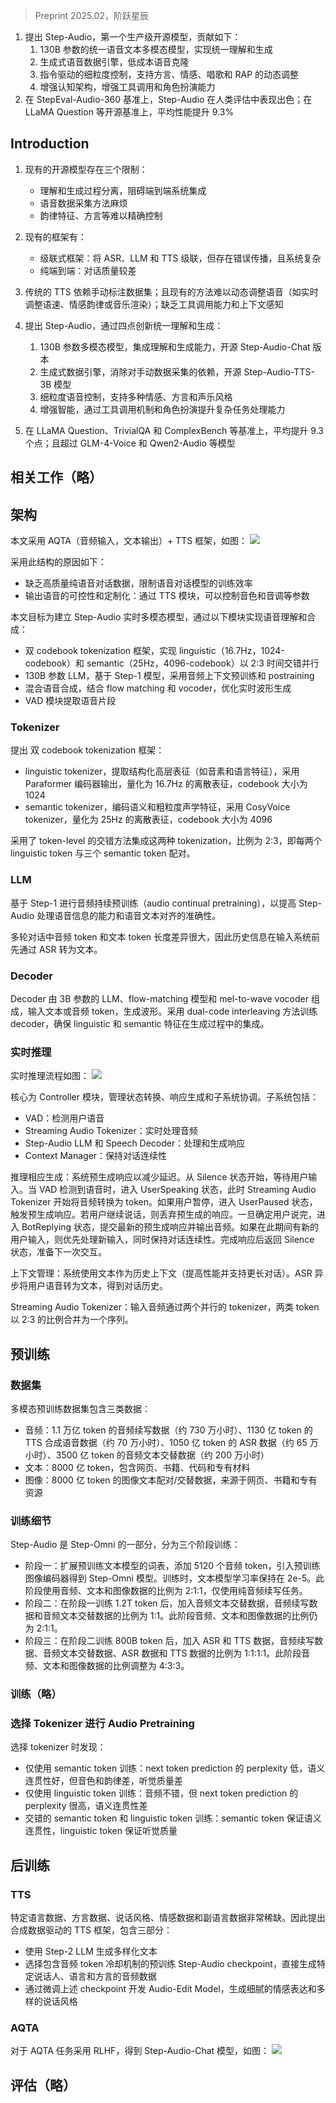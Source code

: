 > Preprint 2025.02，阶跃星辰

1. 提出 Step-Audio，第一个生产级开源模型，贡献如下：
    1. 130B 参数的统一语音文本多模态模型，实现统一理解和生成
    2. 生成式语音数据引擎，低成本语音克隆
    3. 指令驱动的细粒度控制，支持方言、情感、唱歌和 RAP 的动态调整
    4. 增强认知架构，增强工具调用和角色扮演能力
2. 在 StepEval-Audio-360 基准上，Step-Audio 在人类评估中表现出色；在 LLaMA Question 等开源基准上，平均性能提升 9.3\%

## Introduction

1. 现有的开源模型存在三个限制：
    + 理解和生成过程分离，阻碍端到端系统集成
    + 语音数据采集方法麻烦
    + 韵律特征、方言等难以精确控制
2. 现有的框架有：
    + 级联式框架：将 ASR、LLM 和 TTS 级联，但存在错误传播，且系统复杂
    + 纯端到端：对话质量较差
3. 传统的 TTS 依赖手动标注数据集；且现有的方法难以动态调整语音（如实时调整语速、情感韵律或音乐渲染）；缺乏工具调用能力和上下文感知
4. 提出 Step-Audio，通过四点创新统一理解和生成：

    1. 130B 参数多模态模型，集成理解和生成能力，开源 Step-Audio-Chat 版本
    2. 生成式数据引擎，消除对手动数据采集的依赖，开源 Step-Audio-TTS-3B 模型
    3. 细粒度语音控制，支持多种情感、方言和声乐风格
    4. 增强智能，通过工具调用机制和角色扮演提升复杂任务处理能力
5. 在 LLaMA Question、TrivialQA 和 ComplexBench 等基准上，平均提升 9.3 个点；且超过 GLM-4-Voice 和 Qwen2-Audio 等模型

## 相关工作（略）

## 架构

本文采用 AQTA（音频输入，文本输出）+ TTS 框架，如图：
![](image/Pasted%20image%2020250810152148.png)

采用此结构的原因如下：
+ 缺乏高质量纯语音对话数据，限制语音对话模型的训练效率
+ 输出语音的可控性和定制化：通过 TTS 模块，可以控制音色和音调等参数

本文目标为建立 Step-Audio 实时多模态模型，通过以下模块实现语音理解和合成：
+ 双 codebook tokenization 框架，实现 linguistic（16.7Hz，1024-codebook）和 semantic（25Hz，4096-codebook）以 2:3 时间交错并行
+ 130B 参数 LLM，基于 Step-1 模型，采用音频上下文预训练和 postraining 
+ 混合语音合成，结合 flow matching 和 vocoder，优化实时波形生成
+ VAD 模块提取语音片段

### Tokenizer

提出 双 codebook tokenization 框架：
+ linguistic tokenizer，提取结构化高层表征（如音素和语言特征），采用 Paraformer 编码器输出，量化为 16.7Hz 的离散表征，codebook 大小为 1024
+ semantic tokenizer，编码语义和粗粒度声学特征，采用 CosyVoice tokenizer，量化为 25Hz 的离散表征，codebook 大小为 4096

采用了 token-level 的交错方法集成这两种 tokenization，比例为 2:3，即每两个 linguistic token 与三个 semantic token 配对。

### LLM

基于 Step-1 进行音频持续预训练（audio continual pretraining），以提高 Step-Audio 处理语音信息的能力和语音文本对齐的准确性。

多轮对话中音频 token 和文本 token 长度差异很大，因此历史信息在输入系统前先通过 ASR 转为文本。

### Decoder

Decoder 由 3B 参数的 LLM、flow-matching 模型和 mel-to-wave vocoder 组成，输入文本或音频 token，生成波形。采用 dual-code interleaving 方法训练 decoder，确保 linguistic 和 semantic 特征在生成过程中的集成。

### 实时推理

实时推理流程如图：
![](image/Pasted%20image%2020250810160419.png)

核心为 Controller 模块，管理状态转换、响应生成和子系统协调。子系统包括：
+ VAD：检测用户语音
+ Streaming Audio Tokenizer：实时处理音频
+ Step-Audio LLM 和 Speech Decoder：处理和生成响应
+ Context Manager：保持对话连续性

推理相应生成：系统预生成响应以减少延迟。从 Silence 状态开始，等待用户输入。当 VAD 检测到语音时，进入 UserSpeaking 状态，此时 Streaming Audio Tokenizer 开始将音频转换为 token。如果用户暂停，进入 UserPaused 状态，触发预生成响应。若用户继续说话，则丢弃预生成的响应。一旦确定用户说完，进入 BotReplying 状态，提交最新的预生成响应并输出音频。如果在此期间有新的用户输入，则优先处理新输入，同时保持对话连续性。完成响应后返回 Silence 状态，准备下一次交互。

上下文管理：系统使用文本作为历史上下文（提高性能并支持更长对话）。ASR 异步将用户语音转为文本，得到对话历史。

Streaming Audio Tokenizer：输入音频通过两个并行的 tokenizer，两类 token 以 2:3 的比例合并为一个序列。

## 预训练

### 数据集

多模态预训练数据集包含三类数据：
+ 音频：1.1 万亿 token 的音频续写数据（约 730 万小时）、1130 亿 token 的 TTS 合成语音数据（约 70 万小时）、1050 亿 token 的 ASR 数据（约 65 万小时）、3500 亿 token 的音频文本交替数据（约 200 万小时）
+ 文本：8000 亿 token，包含网页、书籍、代码和专有材料
+ 图像：8000 亿 token 的图像文本配对/交替数据，来源于网页、书籍和专有资源

### 训练细节

Step-Audio 是 Step-Omni 的一部分，分为三个阶段训练：
+ 阶段一：扩展预训练文本模型的词表，添加 5120 个音频 token，引入预训练图像编码器得到 Step-Omni 模型。训练时，文本模型学习率保持在 2e-5。此阶段使用音频、文本和图像数据的比例为 2:1:1，仅使用纯音频续写任务。
+ 阶段二：在阶段一训练 1.2T token 后，加入音频文本交替数据，音频续写数据和音频文本交替数据的比例为 1:1。此阶段音频、文本和图像数据的比例仍为 2:1:1。
+ 阶段三：在阶段二训练 800B token 后，加入 ASR 和 TTS 数据，音频续写数据、音频文本交替数据、ASR 数据和 TTS 数据的比例为 1:1:1:1。此阶段音频、文本和图像数据的比例调整为 4:3:3。

### 训练（略）

### 选择 Tokenizer 进行 Audio Pretraining

选择 tokenizer 时发现：
+ 仅使用 semantic token 训练：next token prediction 的 perplexity 低，语义连贯性好，但音色和韵律差，听觉质量差
+ 仅使用 linguistic token 训练：音频不错，但 next token prediction 的 perplexity 很高，语义连贯性差
+ 交错的 semantic token 和 linguistic token 训练：semantic token 保证语义连贯性，linguistic token 保证听觉质量

## 后训练

### TTS

特定语言数据、方言数据、说话风格、情感数据和副语言数据非常稀缺。因此提出合成数据驱动的 TTS 框架，包含三部分：
+ 使用 Step-2 LLM 生成多样化文本
+ 选择包含音频 token 冷却机制的预训练 Step-Audio checkpoint，直接生成特定说话人、语言和方言的音频数据
+ 通过微调上述 checkpoint 开发 Audio-Edit Model，生成细腻的情感表达和多样的说话风格

### AQTA

对于 AQTA 任务采用 RLHF，得到 Step-Audio-Chat 模型，如图：
![](image/Pasted%20image%2020250810202314.png)

## 评估（略）
